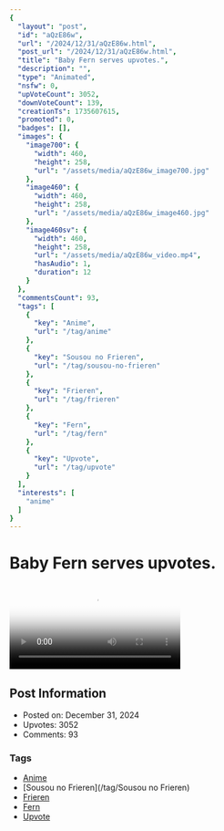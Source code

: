 ```yaml
---
{
  "layout": "post",
  "id": "aQzE86w",
  "url": "/2024/12/31/aQzE86w.html",
  "post_url": "/2024/12/31/aQzE86w.html",
  "title": "Baby Fern serves upvotes.",
  "description": "",
  "type": "Animated",
  "nsfw": 0,
  "upVoteCount": 3052,
  "downVoteCount": 139,
  "creationTs": 1735607615,
  "promoted": 0,
  "badges": [],
  "images": {
    "image700": {
      "width": 460,
      "height": 258,
      "url": "/assets/media/aQzE86w_image700.jpg"
    },
    "image460": {
      "width": 460,
      "height": 258,
      "url": "/assets/media/aQzE86w_image460.jpg"
    },
    "image460sv": {
      "width": 460,
      "height": 258,
      "url": "/assets/media/aQzE86w_video.mp4",
      "hasAudio": 1,
      "duration": 12
    }
  },
  "commentsCount": 93,
  "tags": [
    {
      "key": "Anime",
      "url": "/tag/anime"
    },
    {
      "key": "Sousou no Frieren",
      "url": "/tag/sousou-no-frieren"
    },
    {
      "key": "Frieren",
      "url": "/tag/frieren"
    },
    {
      "key": "Fern",
      "url": "/tag/fern"
    },
    {
      "key": "Upvote",
      "url": "/tag/upvote"
    }
  ],
  "interests": [
    "anime"
  ]
}
---
```


# Baby Fern serves upvotes.

<video controls playsinline loop poster="/assets/media/aQzE86w_image460.jpg">
  <source src="/assets/media/aQzE86w_video.mp4" type="video/mp4">
  Your browser does not support the video tag.
</video>

## Post Information

- Posted on: December 31, 2024
- Upvotes: 3052
- Comments: 93

### Tags

- [Anime](/tag/Anime)
- [Sousou no Frieren](/tag/Sousou no Frieren)
- [Frieren](/tag/Frieren)
- [Fern](/tag/Fern)
- [Upvote](/tag/Upvote)
